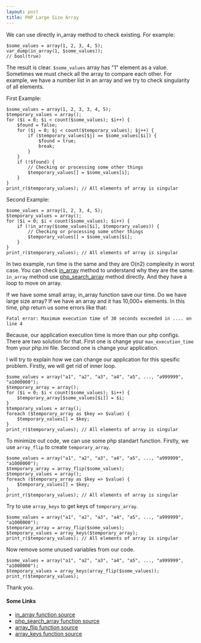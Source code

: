 ```yaml
---
layout: post
title: PHP Large Size Array
---
```


We can use directly in_array method to check existing. For example:

```
$some_values = array(1, 2, 3, 4, 5);
var_dump(in_array(1, $some_values));
// bool(true)
```

The result is clear. `$some_values` array has "1" element as a value. Sometimes we must check all the array to compare each other. For example, we have a number list in an array and we try to check singularity of all elements.

First Example:

```
$some_values = array(1, 2, 3, 3, 4, 5);
$temporary_values = array();
for ($i = 0; $i < count($some_values); $i++) {
    $found = false;
    for ($j = 0; $j < count($temporary_values); $j++) {
        if ($temporary_values[$j] == $some_values[$i]) {
            $found = true;
            break;
        }
    }
    if (!$found) {
        // Checking or processing some other things
        $temporary_values[] = $some_values[i];
    }
}
print_r($temporary_values); // All elements of array is singular
```

Second Example:

```
$some_values = array(1, 2, 3, 4, 5);
$temporary_values = array();
for ($i = 0; $i < count($some_values); $i++) {
    if (!in_array($some_values[$i], $temporary_values)) {
        // Checking or processing some other things
        $temporary_values[] = $some_values[$i];
    }
}
print_r($temporary_values); // All elements of array is singular
```

In two example, run time is the same and they are O(n2) complexity in worst case. You can check [in_array](https://github.com/php/php-src/blob/master/ext/standard/array.c#L1290) method to understand why they are the same. `in_array` method use [php_search_array](https://github.com/php/php-src/blob/master/ext/standard/array.c#L1227) method directly. And they have a loop to move on array. 

If we have some small array, in_array function save our time. Do we have large size array? If we have an array and it has 10,000+ elements. In this time, php return us some errors like that:

```
Fatal error: Maximum execution time of 30 seconds exceeded in .... on line 4
```
Because, our application execution time is more than our php configs. There are two solution for that. First one is change your `max_execution_time` from your php.ini file. Second one is change your application. 

I will try to explain how we can change our application for this spesific problem. Firstly, we will get rid of inner loop. 

```
$some_values = array("a1", "a2", "a3", "a4", "a5", ..., "a999999", "a1000000");
$temporary_array = array();
for ($i = 0; $i < count($some_values); $i++) {
    $temporary_array[$some_values[$i]] = $i;
}
$temporary_values = array();
foreach ($temporary_array as $key => $value) {
    $temporary_values[] = $key;
}
print_r($temporary_values); // All elements of array is singular
```

To minimize out code, we can use some php standart function. Firstly, we use `array_flip` to create `temporary_array`. 

```
$some_values = array("a1", "a2", "a3", "a4", "a5", ..., "a999999", "a1000000");
$temporary_array = array_flip($some_values);
$temporary_values = array();
foreach ($temporary_array as $key => $value) {
    $temporary_values[] = $key;
}
print_r($temporary_values); // All elements of array is singular
```

Try to use `array_keys` to get keys of `temporary_array`. 

```
$some_values = array("a1", "a2", "a3", "a4", "a5", ..., "a999999", "a1000000");
$temporary_array = array_flip($some_values);
$temporary_values = array_keys($temporary_array);
print_r($temporary_values); // All elements of array is singular
```

Now remove some unused variables from our code. 

```
$some_values = array("a1", "a2", "a3", "a4", "a5", ..., "a999999", "a1000000");
$temporary_values = array_keys(array_flip($some_values));
print_r($temporary_values);
```

Thank you.


#### Some Links

 * [in_array function source](https://github.com/php/php-src/blob/master/ext/standard/array.c#L1290)
 * [php_search_array function source](https://github.com/php/php-src/blob/master/ext/standard/array.c#L1227)
 * [array_flip function source](https://github.com/php/php-src/blob/master/ext/standard/array.c#L2919)
 * [array_keys function source](https://github.com/php/php-src/blob/master/ext/standard/array.c#L2603)